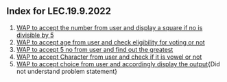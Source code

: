 ## Index for LEC.19.9.2022
1. [WAP to accept the number from user and display a square if no is divisible by 5](squareIfDivByFive.java)
2. [WAP to accept age from user and check eligibility for voting or not](ageVerificationForVoting.java)
3. [WAP to accept 5 no from user and find out the greatest](findGreatestFromFive.java)
4. [WAP to accept Character from user and check if it is vowel or not](checkIfVowelOrNot.java)
5. [WAP to accept choice from user and accordingly display the output](https://github.com/DhruvBhirud/dailyJavaAssignments/blob/main/01.LEC.19.9.2022/unaryBinaryTernary.java){Did not understand problem statement}
